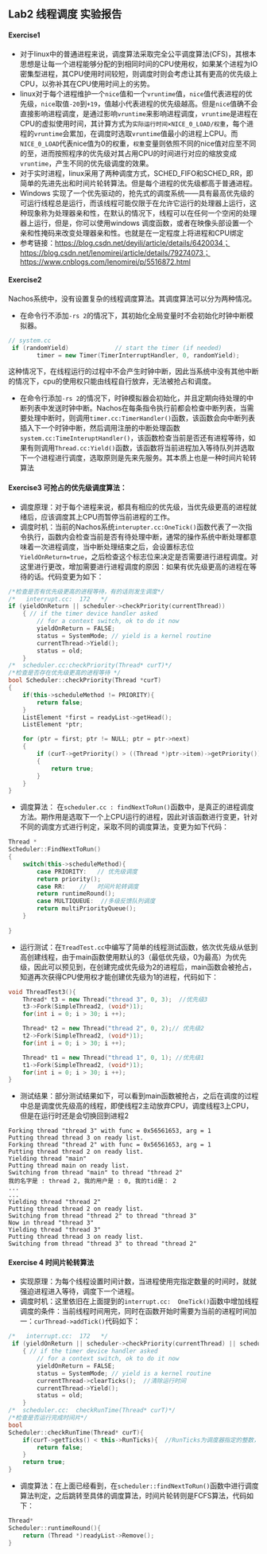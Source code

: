 
## Lab2 线程调度 实验报告
#### Exercise1 
- 对于linux中的普通进程来说，调度算法采取完全公平调度算法(CFS)，其根本思想是让每一个进程能够分配的到相同时间的CPU使用权，如果某个进程为IO密集型进程，其CPU使用时间较短，则调度时则会考虑让其有更高的优先级上CPU，以弥补其在CPU使用时间上的劣势。
- linux对于每个进程维护一个`nice`值和一个`vruntime`值，`nice`值代表进程的优先级，`nice`取值`-20`到`+19`，值越小代表进程的优先级越高。但是`nice`值确不会直接影响进程调度，是通过影响`vruntime`来影响进程调度，`vruntime`是进程在CPU的虚拟使用时间，其计算方式为`实际运行时间×NICE_0_LOAD/权重`，每个进程的`vruntime`会累加，在调度时选取`vruntime`值最小的进程上CPU。而`NICE_0_LOAD`代表nice值为0的权重，`权重`变量则依照不同的nice值对应至不同的至，进而按照程序的优先级对其占用CPU的时间进行对应的缩放变成`vruntime`，产生不同的优先级调度的效果。
- 对于实时进程，linux采用了两种调度方式，SCHED_FIFO和SCHED_RR，即简单的先进先出和时间片轮转算法。但是每个进程的优先级都高于普通进程。
- Windows 实现了一个优先驱动的，抢先式的调度系统——具有最高优先级的可运行线程总是运行，而该线程可能仅限于在允许它运行的处理器上运行，这种现象称为处理器亲和性，在默认的情况下，线程可以在任何一个空闲的处理器上运行，但是，你可以使用windows 调度函数，或者在映像头部设置一个亲和性掩码来改变处理器亲和性。也就是在一定程度上将进程和CPU绑定
- 参考链接：https://blog.csdn.net/deyili/article/details/6420034；https://blog.csdn.net/lenomirei/article/details/79274073；https://www.cnblogs.com/lenomirei/p/5516872.html

#### Exercise2 
Nachos系统中，没有设置复杂的线程调度算法。其调度算法可以分为两种情况。
- 在命令行不添加`-rs 2`的情况下，其初始化全局变量时不会初始化时钟中断模拟器。
```C++  
// system.cc
 if (randomYield)             // start the timer (if needed)
        timer = new Timer(TimerInterruptHandler, 0, randomYield);
```
这种情况下，在线程运行的过程中不会产生时钟中断，因此当系统中没有其他中断的情况下，cpu的使用权只能由线程自行放弃，无法被抢占和调度。

- 在命令行添加`-rs 2`的情况下，时钟模拟器会初始化，并且定期向待处理的中断列表中发送时钟中断。Nachos在每条指令执行前都会检查中断列表，当需要处理中断时，则调用`timer.cc:TimerHandler()`函数，该函数会向中断列表插入下一个时钟中断，然后调用注册的中断处理函数`system.cc:TimeInteruptHandler()`，该函数检查当前是否还有进程等待，如果有则调用`Thread.cc:Yield()`函数，该函数将当前进程加入等待队列并选取下一个进程进行调度，选取原则是先来先服务。其本质上也是一种时间片轮转算法

#### Exercise3 可抢占的优先级调度算法：

- 调度原理：对于每个进程来说，都具有相应的优先级，当优先级更高的进程就绪后，应该调度其上CPU而暂停当前进程的工作。
- 调度时机：当前的Nachos系统`interupter.cc:OneTick()`函数代表了一次指令执行，函数内会检查当前是否有待处理中断，通常的操作系统中断处理都意味着一次进程调度，当中断处理结束之后，会设置标志位`YieldOnReturn=true`，之后检查这个标志位来决定是否需要进行进程调度。对这里进行更改，增加需要进行进程调度的原因：如果有优先级更高的进程在等待的话。代码变更为如下：
```C++
/*检查是否有优先级更高的进程等待，有的话则发生调度*/
/*   interrupt.cc:  172   */
if (yieldOnReturn || scheduler->checkPriority(currentThread))
    { // if the timer device handler asked
        // for a context switch, ok to do it now
        yieldOnReturn = FALSE;
        status = SystemMode; // yield is a kernel routine
        currentThread->Yield();
        status = old;
    }
/*  scheduler.cc:checkPriority(Thread* curT)*/
/*检查是否存在优先级更高的进程等待 */
bool Scheduler::checkPriority(Thread *curT)
{
    if(this->scheduleMethod != PRIORITY){
        return false;
    }
    ListElement *first = readyList->getHead();
    ListElement *ptr;

    for (ptr = first; ptr != NULL; ptr = ptr->next)
    {
        if (curT->getPriority() > ((Thread *)ptr->item)->getPriority())
        {
            return true;
        }
    }
}
```
- 调度算法： 在`scheduler.cc : findNextToRun()`函数中，是真正的进程调度方法。期作用是选取下一个上CPU运行的进程，因此对该函数进行变更，针对不同的调度方式进行判定，采取不同的调度算法，变更为如下代码：
```C++
Thread *
Scheduler::FindNextToRun()
{
    switch(this->scheduleMethod){
        case PRIORITY:   // 优先级调度
        return priority();
        case RR:    //   时间片轮转调度
        return runtimeRound();
        case MULTIQUEUE:  //多级反馈队列调度
        return multiPriorityQueue();
    }
    
}
```
- 运行测试：在`TreadTest.cc`中编写了简单的线程测试函数，依次优先级从低到高创建线程，由于main函数使用默认的3（最低优先级，0为最高）为优先级，因此可以预见到，在创建完成优先级为2的进程后，main函数会被抢占，知道再次获得CPU使用权才能创建优先级为1的进程，代码如下：
```cpp
void ThreadTest3(){
    Thread* t3 = new Thread("thread 3", 0, 3);  //优先级3
    t3->Fork(SimpleThread2, (void*)1);
    for(int i = 0; i > 30; i ++);

    Thread* t2 = new Thread("thread 2", 0, 2);// 优先级2
    t2->Fork(SimpleThread2, (void*)1);
    for(int i = 0; i > 30; i ++);

    Thread* t1 = new Thread("thread 1", 0, 1); //优先级1
    t1->Fork(SimpleThread2, (void*)1);
    for(int i = 0; i > 30; i ++);
}
```
- 测试结果：部分测试结果如下，可以看到main函数被抢占，之后在调度的过程中总是调度优先级高的线程，即使线程2主动放弃CPU，调度线程3上CPU，但是在运行时还是会切换回到进程2
```
Forking thread "thread 3" with func = 0x56561653, arg = 1
Putting thread thread 3 on ready list.
Forking thread "thread 2" with func = 0x56561653, arg = 1
Putting thread thread 2 on ready list.
Yielding thread "main"
Putting thread main on ready list.
Switching from thread "main" to thread "thread 2"
我的名字是 : thread 2, 我的用户是 : 0, 我的tid是： 2
...
...
Yielding thread "thread 2"
Putting thread thread 2 on ready list.
Switching from thread "thread 2" to thread "thread 3"
Now in thread "thread 3"
Yielding thread "thread 3"
Putting thread thread 3 on ready list.
Switching from thread "thread 3" to thread "thread 2"
```
#### Exercise 4  时间片轮转算法
- 实现原理：为每个线程设置时间计数，当进程使用完指定数量的时间时，就就强迫进程进入等待，调度下一个进程。
- 调度时机：这里依旧在上面提到的`interrupt.cc:  OneTick()`函数中增加线程调度的条件：当前线程时间用完，同时在函数开始时需要为当前的进程时间加一：`curThread->addTick()`代码如下：
```cpp
/*   interrupt.cc:  172   */
 if (yieldOnReturn || scheduler->checkPriority(currentThread) || scheduler->checkRunTime(currentThread))
    { // if the timer device handler asked
        // for a context switch, ok to do it now
        yieldOnReturn = FALSE;
        status = SystemMode; // yield is a kernel routine
        currentThread->clearTicks();  //清除运行时间
        currentThread->Yield();
        status = old;
    }
/*  scheduler.cc:  checkRunTime(Thread* curT)*/
/*检查是否运行完成时间片*/
bool
Scheduler::checkRunTime(Thread* curT){
    if(curT->getTicks() < this->RunTicks){  //RunTicks为调度器指定的整数，
        return false;
    }
    return true;
}
```
- 调度算法：在上面已经看到，在`scheduler::findNextToRun()`函数中进行调度算法判定，之后跳转至具体的调度算法，时间片轮转则是FCFS算法，代码如下：
```cpp
Thread* 
Scheduler::runtimeRound(){
    return (Thread *)readyList->Remove();
}
```
